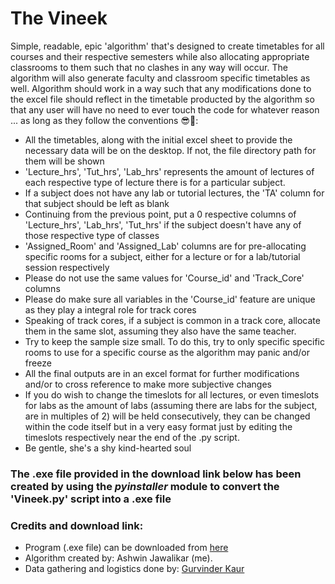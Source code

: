 # The Vineek
 Simple, readable, epic 'algorithm' that's designed to create timetables for all courses and their respective semesters while also allocating appropriate classrooms to them such that no clashes in any way will occur. The algorithm will also generate faculty and classroom specific timetables as well. Algorithm should work in a way such that any modifications done to the excel file should reflect in the timetable producted by the algorithm so that any user will have no need to ever touch the code for whatever reason ... as long as they follow the conventions 😎🐧:
 * All the timetables, along with the initial excel sheet to provide the necessary data will be on the desktop. If not, the file directory path for them will be shown
 * 'Lecture_hrs', 'Tut_hrs', 'Lab_hrs' represents the amount of lectures of each respective type of lecture there is for a particular subject.
 * If a subject does not have any lab or tutorial lectures, the 'TA' column for that subject should be left as blank
 * Continuing from the previous point, put a 0 respective columns of 'Lecture_hrs', 'Lab_hrs', 'Tut_hrs' if the subject doesn't have any of those respective type of classes
 * 'Assigned_Room' and 'Assigned_Lab' columns are for pre-allocating specific rooms for a subject, either for a lecture or for a lab/tutorial session respectively
 * Please do not use the same values for 'Course_id' and 'Track_Core' columns
 * Please do make sure all variables in the 'Course_id' feature are unique as they play a integral role for track cores
 * Speaking of track cores, if a subject is common in a track core, allocate them in the same slot, assuming they also have the same teacher.
 * Try to keep the sample size small. To do this, try to only specific specific rooms to use for a specific course as the algorithm may panic and/or freeze
 * All the final outputs are in an excel format for further modifications and/or to cross reference to make more subjective changes
 * If you do wish to change the timeslots for all lectures, or even timeslots for labs as the amount of labs (assuming there are labs for the subject, are in multiples of 2) will be held consecutively, they can be changed within the code itself but in a very easy format just by editing the timeslots respectively near the end of the .py script.
 * Be gentle, she's a shy kind-hearted soul

### The .exe file provided in the download link below has been created by using the *pyinstaller* module to convert the 'Vineek.py' script into a .exe file

### Credits and download link:
* Program (.exe file) can be downloaded from [here](https://drive.google.com/drive/folders/1e6kpmUnc4yMLztULQDPaKkb09AZ33y5b?usp=sharing)
* Algorithm created by: Ashwin Jawalikar (me).
* Data gathering and logistics done by: [Gurvinder Kaur](https://github.com/gurvinder08)
